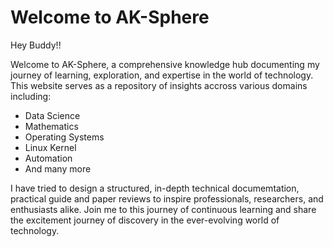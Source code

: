 # Welcome to AK-Sphere

Hey Buddy!!

Welcome to AK-Sphere, a comprehensive knowledge hub documenting my journey of learning, exploration, and expertise in the world of technology.
This website serves as a repository of insights accross various domains including:

 * Data Science
 * Mathematics
 * Operating Systems
 * Linux Kernel
 * Automation
 * And many more

I have tried to design a structured, in-depth technical documemtation, practical guide and paper reviews to inspire professionals, researchers, and enthusiasts alike.
Join me to this journey of continuous learning and share the excitement journey of discovery in the ever-evolving world of technology.

